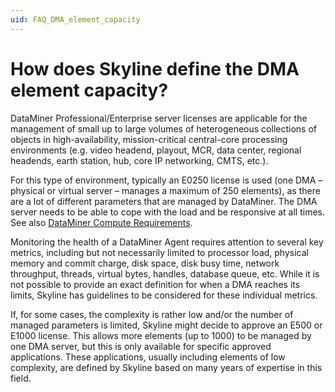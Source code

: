 ```yaml
---
uid: FAQ_DMA_element_capacity
---
```


# How does Skyline define the DMA element capacity?

DataMiner Professional/Enterprise server licenses are applicable for the management of small up to large volumes of heterogeneous collections of objects in high-availability, mission-critical central-core processing environments (e.g. video headend, playout, MCR, data center, regional headends, earth station, hub, core IP networking, CMTS, etc.).

For this type of environment, typically an E0250 license is used (one DMA – physical or virtual server – manages a maximum of 250 elements), as there are a lot of different parameters that are managed by DataMiner. The DMA server needs to be able to cope with the load and be responsive at all times. See also [DataMiner Compute Requirements](xref:DataMiner_Compute_Requirements).

Monitoring the health of a DataMiner Agent requires attention to several key metrics, including but not necessarily limited to processor load, physical memory and commit charge, disk space, disk busy time, network throughput, threads, virtual bytes, handles, database queue, etc. While it is not possible to provide an exact definition for when a DMA reaches its limits, Skyline has guidelines to be considered for these individual metrics.

If, for some cases, the complexity is rather low and/or the number of managed parameters is limited, Skyline might decide to approve an E500 or E1000 license. This allows more elements (up to 1000) to be managed by one DMA server, but  this is only available for specific approved applications. These applications, usually including elements of low complexity, are defined by Skyline based on many years of expertise in this field.
